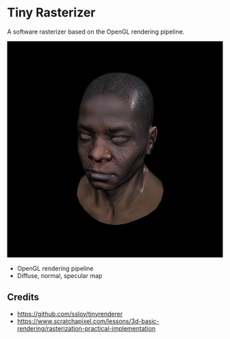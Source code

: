 # Tiny Rasterizer

A software rasterizer based on the OpenGL rendering pipeline. 

![outputTinyR](images/outputTinyR.png)

- OpenGL rendering pipeline
- Diffuse, normal, specular map

## Credits

- https://github.com/ssloy/tinyrenderer
- https://www.scratchapixel.com/lessons/3d-basic-rendering/rasterization-practical-implementation